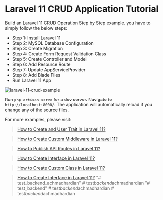 # Laravel 11 CRUD Application Tutorial

  Build an Laravel 11 CRUD Operation Step by Step example. you have to simply follow the below steps:
  - Step 1: Install Laravel 11
  - Step 2: MySQL Database Configuration
  - Step 3: Create Migration
  - Step 4: Create Form Request Validation Class
  - Step 5: Create Controller and Model
  - Step 6: Add Resource Route
  - Step 7: Update AppServiceProvider
  - Step 8: Add Blade Files
  - Run Laravel 11 App

![laravel-11-crud-example](https://www.itsolutionstuff.com/upload/laravel-11-crud-list.png)

 Run `php artisan serve` for a dev server. Navigate to `http://localhost:8000/`. The application will automatically reload if you change any of the source files.


For more examples, please visit:
> [How to Create and User Trait in Laravel 11?](https://www.itsolutionstuff.com/post/how-to-create-and-use-trait-in-laravel-11example.html)

> [How to Create Custom Middleware in Laravel 11?](https://www.itsolutionstuff.com/post/how-to-create-custom-middleware-in-laravel-11example.html)

> [How to Publish API Routes in Laravel 11?](https://www.itsolutionstuff.com/post/how-to-publish-api-route-file-in-laravel-11example.html)

> [How to Create Interface in Laravel 11?](https://www.itsolutionstuff.com/post/how-to-create-interface-in-laravel-11example.html)

> [How to Create Custom Class in Laravel 11?](https://www.itsolutionstuff.com/post/how-to-create-custom-class-in-laravel-11example.html)

> [How to Create Interface in Laravel 11?](https://www.itsolutionstuff.com/post/how-to-create-interface-in-laravel-11example.html)
"# test_backend_achmadhardian" 
#   t e s t _ b a c k e n d _ a c h m a d h a r d i a n  
 "# test_backend" 
#   t e s t _ b a c k e n d _ a c h m a d h a r d i a n  
 #   t e s t _ b a c k e n d _ a c h m a d h a r d i a n  
 